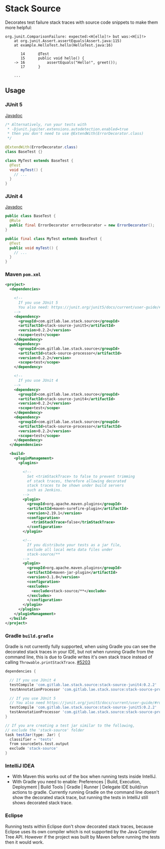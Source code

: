 # Stack Source

Decorates test failure stack traces with source code snippets to make them more helpful:

```
org.junit.ComparisonFailure: expected:<H[ello]!> but was:<H[i]!>
	at org.junit.Assert.assertEquals(Assert.java:115)
	at example.HelloTest.hello(HelloTest.java:16)

	   14      @Test
	   15      public void hello() {
	-> 16          assertEquals("Hello!", greet());
	   17      }

    ...
```

## Usage

### JUnit 5

[Javadoc](https://lae.gitlab.io/java-stack-source/apidocs/stack/source/junit5/package-summary.html)

```java
/* Alternatively, run your tests with
 * -Djunit.jupiter.extensions.autodetection.enabled=true
 * then you don't need to use @ExtendWith(ErrorDecorator.class)
 */

@ExtendWith(ErrorDecorator.class)
class BaseTest {}

class MyTest extends BaseTest {
  @Test
  void myTest() {
    // ...
  }
}
```

### JUnit 4

[Javadoc](https://lae.gitlab.io/java-stack-source/apidocs/stack/source/junit4/package-summary.html)

```java
public class BaseTest {
  @Rule
  public final ErrorDecorator errorDecorator = new ErrorDecorator();
}

public final class MyTest extends BaseTest {
  @Test
  public void myTest() {
    // ...
  }
}
```

### Maven `pom.xml`

```xml
<project>
  <dependencies>

    <!--
      If you use JUnit 5
      You also need: https://junit.org/junit5/docs/current/user-guide/#running-tests-build-maven
    -->
    <dependency>
      <groupId>com.gitlab.lae.stack.source</groupId>
      <artifactId>stack-source-junit5</artifactId>
      <version>0.2.2</version>
      <scope>test</scope>
    </dependency>
    <dependency>
      <groupId>com.gitlab.lae.stack.source</groupId>
      <artifactId>stack-source-processor</artifactId>
      <version>0.2.2</version>
      <scope>test</scope>
    </dependency>

    <!--
      If you use JUnit 4
    -->
    <dependency>
      <groupId>com.gitlab.lae.stack.source</groupId>
      <artifactId>stack-source-junit4</artifactId>
      <version>0.2.2</version>
      <scope>test</scope>
    </dependency>
    <dependency>
      <groupId>com.gitlab.lae.stack.source</groupId>
      <artifactId>stack-source-processor</artifactId>
      <version>0.2.2</version>
      <scope>test</scope>
    </dependency>
  </dependencies>

  <build>
    <pluginManagement>
      <plugins>

        <!--
          Set <trimStackTrace> to false to prevent trimming
          of stack traces, therefore allowing decorated
          stack traces to be shown under build servers
          such as Jenkins. 
        -->
        <plugin>
          <groupId>org.apache.maven.plugins</groupId>
          <artifactId>maven-surefire-plugin</artifactId>
          <version>2.19.1</version>
          <configuration>
            <trimStackTrace>false</trimStackTrace>
          </configuration>
        </plugin>

        <!--
          If you distribute your tests as a jar file,
          exclude all local meta data files under
          stack-source/**
        -->
        <plugin>
          <groupId>org.apache.maven.plugins</groupId>
          <artifactId>maven-jar-plugin</artifactId>
          <version>3.1.0</version>
          <configuration>
          <excludes>
            <exclude>stack-source/**</exclude>
          </excludes>
          </configuration>
        </plugin>
      </plugins>
    </pluginManagement>
  </build>
</project>
```

### Gradle `build.gradle`

Gradle is not currently fully supported, when using Gradle you can see
the decorated stack traces in your IDE, but not when running Gradle from
the command line, this is due to Gradle writes it's own stack trace instead of
calling `Throwable.printStackTrace`. [#5203](https://github.com/gradle/gradle/issues/5203)

```groovy
dependencies {

  // If you use JUnit 4
  testCompile 'com.gitlab.lae.stack.source:stack-source-junit4:0.2.2'
  testAnnotationProcessor 'com.gitlab.lae.stack.source:stack-source-processor:0.2.2'

  // If you use JUnit 5
  // You also need https://junit.org/junit5/docs/current/user-guide/#running-tests-build-gradle
  testCompile 'com.gitlab.lae.stack.source:stack-source-junit5:0.2.2'
  testAnnotationProcessor 'com.gitlab.lae.stack.source:stack-source-processor:0.2.2'
}

// If you are creating a test jar similar to the following,
// exclude the 'stack-source' folder
task testJar(type: Jar) {
  classifier = 'tests'
  from sourceSets.test.output
  exclude 'stack-source'
}
```

### IntelliJ IDEA

* With Maven this works out of the box when running tests inside IntelliJ.
* With Gradle you need to enable: Preferences | Build, Execution, Deployment
  | Build Tools | Gradle | Runner | Delegate IDE build/run actions to gradle.
  Currently running Gradle on the command line doesn't show the decorated
  stack trace, but running the tests in IntelliJ still shows decorated
  stack trace.

### Eclipse

Running tests within Eclipse don't show decorated stack traces, because Eclipse
uses its own compiler which is not supported by the Java Compiler Tree API.
However if the project was built by Maven before running the tests then it
would work.
